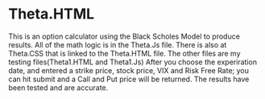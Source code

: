 # Theta.HTML
This is an option calculator using the Black Scholes Model to produce results. All of the math logic is in the Theta.Js file. 
There is also at Theta.CSS that is linked to the Theta.HTML file. The other files are my testing files(Theta1.HTML and Theta1.Js)
After you choose the experiration date, and entered a strike price, stock price, VIX and Risk Free Rate; you can hit submit and
a Call and Put price will be returned. The results have been tested and are accurate.
